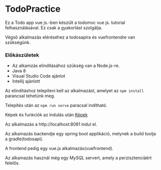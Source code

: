 # TodoPractice
Ez a Todo app vue js.-ben készült a todomvc vue js. tutorial felhasználásával. Ez csak a gyakorlást szolgálja.

Végső alkalmazás eléréséhez a todosapira és vuefrontendre van szükségünk.

### Előkászületek

- Az alkamzás elindításához szükség van a Node.js-re.
- Java 8
- Visual Studio Code ajánlot
- Intellij ajánlott


Az elinditáshoz telepíteni kell az alkalmazást, amelyet az `npm install` parancsal tehetünk meg.

Telepítés után az `npm run serve` paracsal indítható.

Képek és funkciók az indulás után [Képek](https://github.com/krisztofertoth/TodoPractice/tree/master/todosapi)

Az alkalmazás a http://localhost:8081 indul el.

Az alkamazás backendje egy spring boot applikáció, melynek a build toolja a gradle(todosapi).

A frontend pedig egy vue.js alkalmazás(vuefrontend).

Az alkamazás használ még egy MySQL servert, amely a perzisztenciáért felelős.